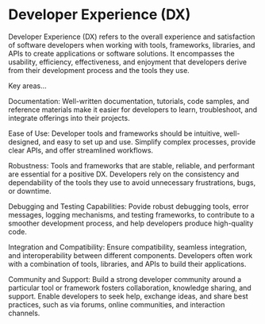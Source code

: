 # Developer Experience (DX)

Developer Experience (DX) refers to the overall experience and satisfaction of software developers when working with tools, frameworks, libraries, and APIs to create applications or software solutions. It encompasses the usability, efficiency, effectiveness, and enjoyment that developers derive from their development process and the tools they use.

Key areas…

Documentation: Well-written documentation, tutorials, code samples, and reference materials make it easier for developers to learn, troubleshoot, and integrate offerings into their projects.

Ease of Use: Developer tools and frameworks should be intuitive, well-designed, and easy to set up and use. Simplify complex processes, provide clear APIs, and offer streamlined workflows. 

Robustness: Tools and frameworks that are stable, reliable, and performant are essential for a positive DX. Developers rely on the consistency and dependability of the tools they use to avoid unnecessary frustrations, bugs, or downtime.

Debugging and Testing Capabilities: Povide robust debugging tools, error messages, logging mechanisms, and testing frameworks, to contribute to a smoother development process, and help developers produce high-quality code.

Integration and Compatibility: Ensure compatibility, seamless integration, and interoperability between different components. Developers often work with a combination of tools, libraries, and APIs to build their applications. 

Community and Support: Build a strong developer community around a particular tool or framework fosters collaboration, knowledge sharing, and support. Enable developers to seek help, exchange ideas, and share best practices, such as via forums, online communities, and interaction channels.

